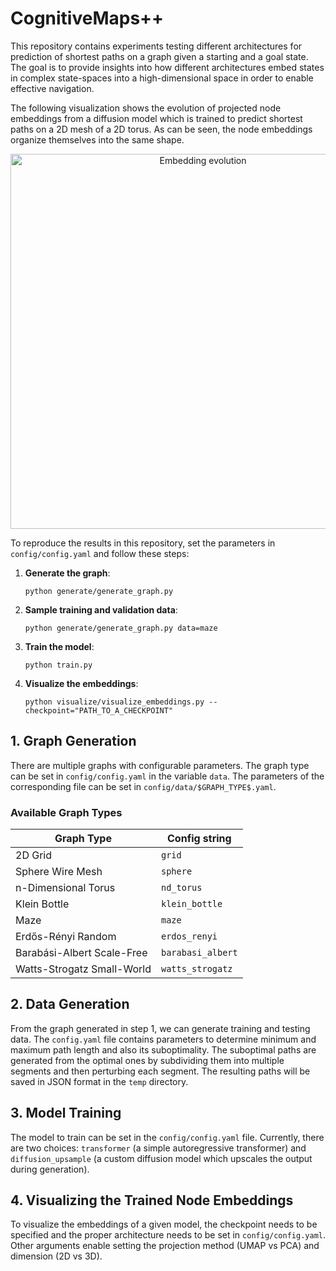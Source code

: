 # CognitiveMaps++
This repository contains experiments testing different architectures for prediction of shortest paths on a graph given a starting and a goal state. The goal is to provide insights into how different architectures embed states in complex state-spaces into a high-dimensional space in order to enable effective navigation. 


The following visualization shows the evolution of projected node embeddings from a diffusion model which is trained to predict shortest paths on a 2D mesh of a 2D torus. As can be seen, the node embeddings organize themselves into the same shape.

<p align="center">
  <img src="assets/embedding_evolution.gif" alt="Embedding evolution" width="600"/>
</p>

To reproduce the results in this repository, set the parameters in `config/config.yaml` and follow these steps:


1. **Generate the graph**:
   ```
   python generate/generate_graph.py
   ```

2. **Sample training and validation data**:    
   ```
   python generate/generate_graph.py data=maze
   ```

3. **Train the model**: 
   ```
   python train.py
   ```

4. **Visualize the embeddings**: 
   ```
   python visualize/visualize_embeddings.py --checkpoint="PATH_TO_A_CHECKPOINT"
   ```


## 1. Graph Generation
There are multiple graphs with configurable parameters. The graph type can be set in `config/config.yaml` in the variable `data`. The parameters of the corresponding file can be set in `config/data/$GRAPH_TYPE$.yaml`.

### Available Graph Types

| Graph Type | Config string |
|------------|---------|
| 2D Grid | `grid` |
| Sphere Wire Mesh | `sphere` |
| n-Dimensional Torus | `nd_torus` |
| Klein Bottle | `klein_bottle` |
| Maze | `maze` |
| Erdős-Rényi Random | `erdos_renyi` |
| Barabási-Albert Scale-Free | `barabasi_albert` |
| Watts-Strogatz Small-World | `watts_strogatz` |


## 2. Data Generation
From the graph generated in step 1, we can generate training and testing data. The `config.yaml` file contains parameters to determine minimum and maximum path length and also its suboptimality. The suboptimal paths are generated from the optimal ones by subdividing them into multiple segments and then perturbing each segment. The resulting paths will be saved in JSON format in the `temp` directory.

## 3. Model Training
The model to train can be set in the `config/config.yaml` file. Currently, there are two choices: `transformer` (a simple autoregressive transformer) and `diffusion_upsample` (a custom diffusion model which upscales the output during generation).


## 4. Visualizing the Trained Node Embeddings
To visualize the embeddings of a given model, the checkpoint needs to be specified and the proper architecture needs to be set in `config/config.yaml`. Other arguments enable setting the projection method (UMAP vs PCA) and dimension (2D vs 3D).
